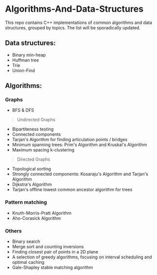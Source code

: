# Algorithms-And-Data-Structures

This repo contains C++ implementations of common algorithms and data structures, grouped by topics. The list will be sporadically updated.

## Data structures:
- Binary min-heap
- Huffman tree
- Trie
- Union-Find

## Algorithms:
### Graphs
- BFS & DFS

> Undirected Graphs
- Bipartiteness testing
- Connected components
- Tarjan's Algorithm for finding articulation points / bridges
- Minimum spanning trees: Prim's Algorithm and Kruskal's Algorithm
- Maximum spacing k-clustering

> Directed Graphs
- Topological sorting
- Strongly connected components: Kosaraju's Algorithm and Tarjan's Algorithm
- Dijkstra's Algorithm
- Tarjan's offline lowest common ancestor algorithm for trees

### Pattern matching
- Knuth-Morris-Pratt Algorithm
- Aho-Corasick Algorithm

### Others
- Binary search
- Merge sort and counting inversions
- Finding closest pair of points in a 2D plane
- A selection of greedy algorithms, focusing on interval scheduling and optimal caching
- Gale-Shapley stable matching algorithm
